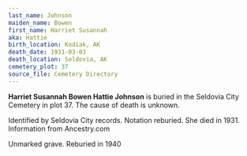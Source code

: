 ```yaml
---
last_name: Johnson
maiden_name: Bowen
first_name: Harriet Susannah
aka: Hattie
birth_location: Kodiak, AK
death_date: 1931-03-03
death_location: Seldovia, AK
cemetery_plot: 37
source_file: Cemetery Directory
---
```

**Harriet Susannah Bowen Hattie Johnson** is buried in the Seldovia City Cemetery in plot 37.  The cause of death is unknown.

Identified by Seldovia City records. Notation reburied. She died in 1931. Information from Ancestry.com

Unmarked grave. Reburied in 1940
